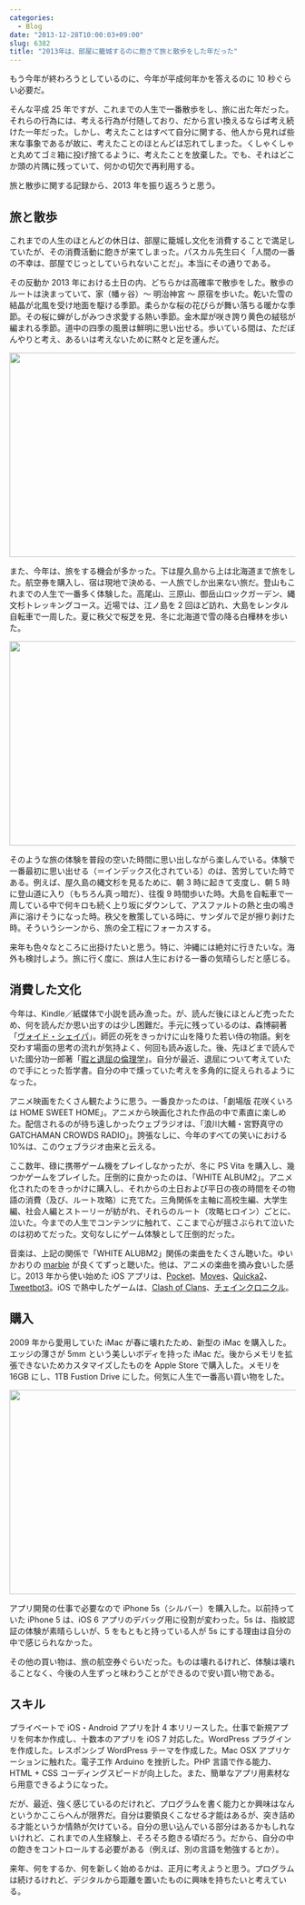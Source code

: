 ```yaml
---
categories:
  - Blog
date: "2013-12-28T10:00:03+09:00"
slug: 6382
title: "2013年は、部屋に籠城するのに飽きて旅と散歩をした年だった"
---
```


もう今年が終わろうとしているのに、今年が平成何年かを答えるのに 10 秒ぐらい必要だ。

そんな平成 25 年ですが、これまでの人生で一番散歩をし、旅に出た年だった。それらの行為には、考える行為が付随しており、だから言い換えるならば考え続けた一年だった。しかし、考えたことはすべて自分に関する、他人から見れば些末な事象であるが故に、考えたことのほとんどは忘れてしまった。くしゃくしゃと丸めてゴミ箱に投げ捨てるように、考えたことを放棄した。でも、それはどこか頭の片隅に残っていて、何かの切欠で再利用する。

旅と散歩に関する記録から、2013 年を振り返ろうと思う。

## 旅と散歩

これまでの人生のほとんどの休日は、部屋に籠城し文化を消費することで満足していたが、その消費活動に飽きが来てしまった。パスカル先生曰く「人間の一番の不幸は、部屋でじっとしていられないことだ」。本当にその通りである。

その反動か 2013 年における土日の内、どちらかは高確率で散歩をした。散歩のルートは決まっていて、家（幡ヶ谷）〜 明治神宮 〜 原宿を歩いた。乾いた雪の結晶が北風を受け地面を駆ける季節。柔らかな桜の花びらが舞い落ちる暖かな季節。その桜に蝉がしがみつき求愛する熱い季節。金木犀が咲き誇り黄色の絨毯が編まれる季節。道中の四季の風景は鮮明に思い出せる。歩いている間は、ただぼんやりと考え、あるいは考えないために黙々と足を運んだ。

<img alt="" src="/images/2013/12/6382_1.jpg" width="640" height="360">

また、今年は、旅をする機会が多かった。下は屋久島から上は北海道まで旅をした。航空券を購入し、宿は現地で決める、一人旅でしか出来ない旅だ。登山もこれまでの人生で一番多く体験した。高尾山、三原山、御岳山ロックガーデン、縄文杉トレッキングコース。近場では、江ノ島を 2 回ほど訪れ、大島をレンタル自転車で一周した。夏に秩父で桜芝を見、冬に北海道で雪の降る白樺林を歩いた。

<img alt="" src="/images/2013/12/6382_2.jpg" width="640" height="360">

そのような旅の体験を普段の空いた時間に思い出しながら楽しんでいる。体験で一番最初に思い出せる（＝インデックス化されている）のは、苦労していた時である。例えば、屋久島の縄文杉を見るために、朝 3 時に起きて支度し、朝 5 時に登山道に入り（もちろん真っ暗だ）、往復 9 時間歩いた時。大島を自転車で一周している中で何キロも続く上り坂にダウンして、アスファルトの熱と虫の鳴き声に溶けそうになった時。秩父を散策している時に、サンダルで足が擦り剥けた時。そういうシーンから、旅の全工程にフォーカスする。

来年も色々なところに出掛けたいと思う。特に、沖縄には絶対に行きたいな。海外も検討しよう。旅に行く度に、旅は人生における一番の気晴らしだと感じる。

## 消費した文化

今年は、Kindle／紙媒体で小説を読み漁った。が、読んだ後にほとんど売ったため、何を読んだか思い出すのは少し困難だ。手元に残っているのは、森博嗣著「[ヴォイド・シェイパ](http://www.amazon.co.jp/exec/obidos/ASIN/4122057779/rakuishi-22/ref=nosim/)」。師匠の死をきっかけに山を降りた若い侍の物語。剣を交わす場面の思考の流れが気持よく、何回も読み返した。後、先ほどまで読んでいた國分功一郎著「[暇と退屈の倫理学](http://www.amazon.co.jp/exec/obidos/ASIN/425500613X/rakuishi-22/ref=nosim/)」。自分が最近、退屈について考えていたので手にとった哲学書。自分の中で燻っていた考えを多角的に捉えられるようになった。

アニメ映画をたくさん観たように思う。一番良かったのは、「劇場版 花咲くいろは HOME SWEET HOME」。アニメから映画化された作品の中で素直に楽しめた。配信されるのが待ち遠しかったウェブラジオは、「浪川大輔・宮野真守の GATCHAMAN CROWDS RADIO」。誇張なしに、今年のすべての笑いにおける 10%は、このウェブラジオ由来と云える。

ここ数年、碌に携帯ゲーム機をプレイしなかったが、冬に PS Vita を購入し、幾つかゲームをプレイした。圧倒的に良かったのは、「WHITE ALBUM2」。アニメ化されたのをきっかけに購入し、それからの土日および平日の夜の時間をその物語の消費（及び、ルート攻略）に充てた。三角関係を主軸に高校生編、大学生編、社会人編とストーリーが紡がれ、それらのルート（攻略ヒロイン）ごとに、泣いた。今までの人生でコンテンツに触れて、ここまで心が揺さぶられて泣いたのは初めてだった。文句なしにゲーム体験として圧倒的だった。

<amazon id="B00G9QVCHE" title="WHITE ALBUM2 -幸せの向こう側-通常版(特典なし)" src="https://images-na.ssl-images-amazon.com/images/I/51I6e2Q9zdL._SL160_.jpg">

音楽は、上記の関係で「WHITE ALUBM2」関係の楽曲をたくさん聴いた。ゆいかおりの [marble](https://itunes.apple.com/jp/album/marble/id718819632?i=718819707&at=11l3RT) が良くてずっと聴いた。他は、アニメの楽曲を摘み食いした感じ。2013 年から使い始めた iOS アプリは、[Pocket](https://itunes.apple.com/jp/app/pocket-formerly-read-it-later/id309601447?mt=8)、[Moves](https://itunes.apple.com/jp/app/moves/id509204969?mt=8&at=11l3RT)、[Quicka2](https://itunes.apple.com/jp/app/quicka2-jian-suowo-kuai-shini/id725195676?mt=8&at=11l3RT)、[Tweetbot3](https://itunes.apple.com/jp/app/tweetbot-3-for-twitter-iphone/id722294701?mt=8&at=11l3RT)。iOS で熱中したゲームは、[Clash of Clans](https://itunes.apple.com/jp/app/clash-of-clans/id529479190?mt=8&at=11l3RT)、[チェインクロニクル](https://itunes.apple.com/jp/app/cheinkuronikuru-ben-geshinariorpg/id631980607?mt=8&at=11l3RT)。

## 購入

2009 年から愛用していた iMac が春に壊れたため、新型の iMac を購入した。エッジの薄さが 5mm という美しいボディを持った iMac だ。後からメモリを拡張できないためカスタマイズしたものを Apple Store で購入した。メモリを 16GB にし、1TB Fustion Drive にした。何気に人生で一番高い買い物をした。

<img alt="" src="/images/2013/12/6382_3.jpg" width="640" height="360">

アプリ開発の仕事で必要なので iPhone 5s（シルバー）を購入した。以前持っていた iPhone 5 は、iOS 6 アプリのデバッグ用に役割が変わった。5s は、指紋認証の体験が素晴らしいが、5 をもともと持っている人が 5s にする理由は自分の中で感じられなかった。

その他の買い物は、旅の航空券ぐらいだった。ものは壊れるけれど、体験は壊れることなく、今後の人生ずっと味わうことができるので安い買い物である。

## スキル

プライベートで iOS・Android アプリを計 4 本リリースした。仕事で新規アプリを何本か作成し、十数本のアプリを iOS 7 対応した。WordPress プラグインを作成した。レスポンシブ WordPress テーマを作成した。Mac OSX アプリケーションに触れた。電子工作 Arduino を挫折した。PHP 言語で作る能力、HTML + CSS コーディングスピードが向上した。また、簡単なアプリ用素材なら用意できるようになった。

だが、最近、強く感じているのだけれど、プログラムを書く能力とか興味はなんというかここらへんが限界だ。自分は要領良くこなせる才能はあるが、突き詰める才能というか情熱が欠けている。自分の思い込んでいる部分はあるかもしれないけれど、これまでの人生経験上、そろそろ飽きる頃だろう。だから、自分の中の飽きをコントロールする必要がある（例えば、別の言語を勉強するとか）。

来年、何をするか、何を新しく始めるかは、正月に考えようと思う。プログラムは続けるけれど、デジタルから距離を置いたものに興味を持ちたいと考えている。
